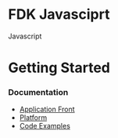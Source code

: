 # FDK Javasciprt


Javascript 

# Getting Started


### Documentation

* [Application Front](documentation/APPLICATION.md)
* [Platform](documentation/PLATFORM.md)
* [Code Examples](documentation/EXAMPLES.md)